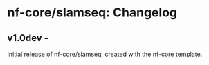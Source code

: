 # nf-core/slamseq: Changelog

## v1.0dev - <date>
Initial release of nf-core/slamseq, created with the [nf-core](http://nf-co.re/) template.
